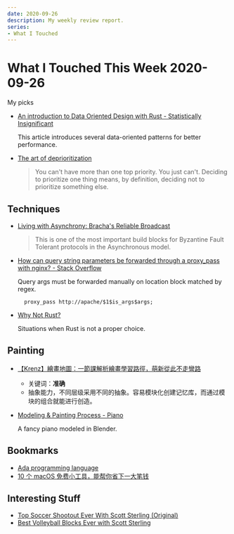 ```yaml
---
date: 2020-09-26
description: My weekly review report.
series:
- What I Touched
---
```


# What I Touched This Week 2020-09-26

My picks

* [An introduction to Data Oriented Design with Rust - Statistically Insignificant](http://jamesmcm.github.io/blog/2020/07/25/intro-dod/)

    This article introduces several data-oriented patterns for better performance.

* [The art of deprioritization](https://zapier.com/blog/how-to-deprioritize/)

    > You can't have more than one top priority. You just can't. Deciding to prioritize one thing means, by definition, deciding not to prioritize something else.

<!--more-->

## Techniques

* [Living with Asynchrony: Bracha's Reliable Broadcast](https://decentralizedthoughts.github.io/2020-09-19-living-with-asynchrony-brachas-reliable-broadcast/)

    > This is one of the most important build blocks for Byzantine Fault Tolerant protocols in the Asynchronous model.

* [How can query string parameters be forwarded through a proxy_pass with nginx? - Stack Overflow](https://stackoverflow.com/questions/8130692/how-can-query-string-parameters-be-forwarded-through-a-proxy-pass-with-nginx)

    Query args must be forwarded manually on location block matched by regex.

    ```
      proxy_pass http://apache/$1$is_args$args;
    ```

* [Why Not Rust?](https://matklad.github.io//2020/09/20/why-not-rust.html)

    Situations when Rust is not a proper choice.

## Painting

* [【Krenz】繪畫地圖：一節課解析繪畫學習路徑，萌新從此不走彎路](https://www.youtube.com/watch?v=kbKqIJcIUCw)

    * 关键词：**准确**
    * 抽象能力，不同层级采用不同的抽象。容易模块化创建记忆库，而通过模块的组合就能进行创造。

* [Modeling & Painting Process - Piano](https://www.youtube.com/watch?v=RA7Uud9gky4)

    A fancy piano modeled in Blender.

## Bookmarks

* [Ada programming language](http://www.adaic.org)
* [10 个 macOS 免费小工具，能帮你省下一大笔钱](https://sspai.com/post/62379)

## Interesting Stuff

* [Top Soccer Shootout Ever With Scott Sterling (Original)](https://www.youtube.com/watch?v=8F9jXYOH2c0)
* [Best Volleyball Blocks Ever with Scott Sterling](https://www.youtube.com/watch?v=oY2nVQNlUB8)
